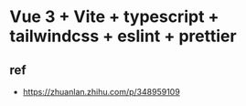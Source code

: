 # Vue 3 + Vite + typescript + tailwindcss + eslint + prettier
## ref
- https://zhuanlan.zhihu.com/p/348959109